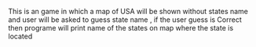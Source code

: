 This is an  game in which a map of USA will be shown without states name and user will be asked to guess state name , if the user guess is Correct then programe will print name 
of the states on map where the state is located 
